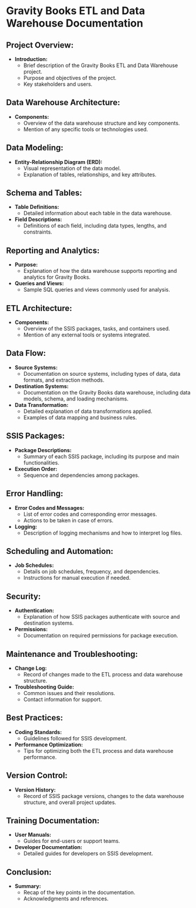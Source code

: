 # Gravity Books ETL and Data Warehouse Documentation

## Project Overview:
- **Introduction:**
  - Brief description of the Gravity Books ETL and Data Warehouse project.
  - Purpose and objectives of the project.
  - Key stakeholders and users.

## Data Warehouse Architecture:
- **Components:**
  - Overview of the data warehouse structure and key components.
  - Mention of any specific tools or technologies used.

## Data Modeling:
- **Entity-Relationship Diagram (ERD):**
  - Visual representation of the data model.
  - Explanation of tables, relationships, and key attributes.

## Schema and Tables:
- **Table Definitions:**
  - Detailed information about each table in the data warehouse.
- **Field Descriptions:**
  - Definitions of each field, including data types, lengths, and constraints.

## Reporting and Analytics:
- **Purpose:**
  - Explanation of how the data warehouse supports reporting and analytics for Gravity Books.
- **Queries and Views:**
  - Sample SQL queries and views commonly used for analysis.

## ETL Architecture:
- **Components:**
  - Overview of the SSIS packages, tasks, and containers used.
  - Mention of any external tools or systems integrated.

## Data Flow:
- **Source Systems:**
  - Documentation on source systems, including types of data, data formats, and extraction methods.
- **Destination Systems:**
  - Documentation on the Gravity Books data warehouse, including data models, schema, and loading mechanisms.
- **Data Transformation:**
  - Detailed explanation of data transformations applied.
  - Examples of data mapping and business rules.

## SSIS Packages:
- **Package Descriptions:**
  - Summary of each SSIS package, including its purpose and main functionalities.
- **Execution Order:**
  - Sequence and dependencies among packages.

## Error Handling:
- **Error Codes and Messages:**
  - List of error codes and corresponding error messages.
  - Actions to be taken in case of errors.
- **Logging:**
  - Description of logging mechanisms and how to interpret log files.

## Scheduling and Automation:
- **Job Schedules:**
  - Details on job schedules, frequency, and dependencies.
  - Instructions for manual execution if needed.

## Security:
- **Authentication:**
  - Explanation of how SSIS packages authenticate with source and destination systems.
- **Permissions:**
  - Documentation on required permissions for package execution.

## Maintenance and Troubleshooting:
- **Change Log:**
  - Record of changes made to the ETL process and data warehouse structure.
- **Troubleshooting Guide:**
  - Common issues and their resolutions.
  - Contact information for support.

## Best Practices:
- **Coding Standards:**
  - Guidelines followed for SSIS development.
- **Performance Optimization:**
  - Tips for optimizing both the ETL process and data warehouse performance.

## Version Control:
- **Version History:**
  - Record of SSIS package versions, changes to the data warehouse structure, and overall project updates.

## Training Documentation:
- **User Manuals:**
  - Guides for end-users or support teams.
- **Developer Documentation:**
  - Detailed guides for developers on SSIS development.

## Conclusion:
- **Summary:**
  - Recap of the key points in the documentation.
  - Acknowledgments and references.
